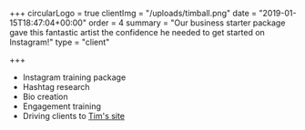 +++
circularLogo = true
clientImg = "/uploads/timball.png"
date = "2019-01-15T18:47:04+00:00"
order = 4
summary = "Our business starter package gave this fantastic artist the confidence he needed to get started on Instagram!"
type = "client"

+++
* Instagram training package
* Hashtag research
* Bio creation 
* Engagement training
* Driving clients to [Tim's site](https://timballpaintings.com/)